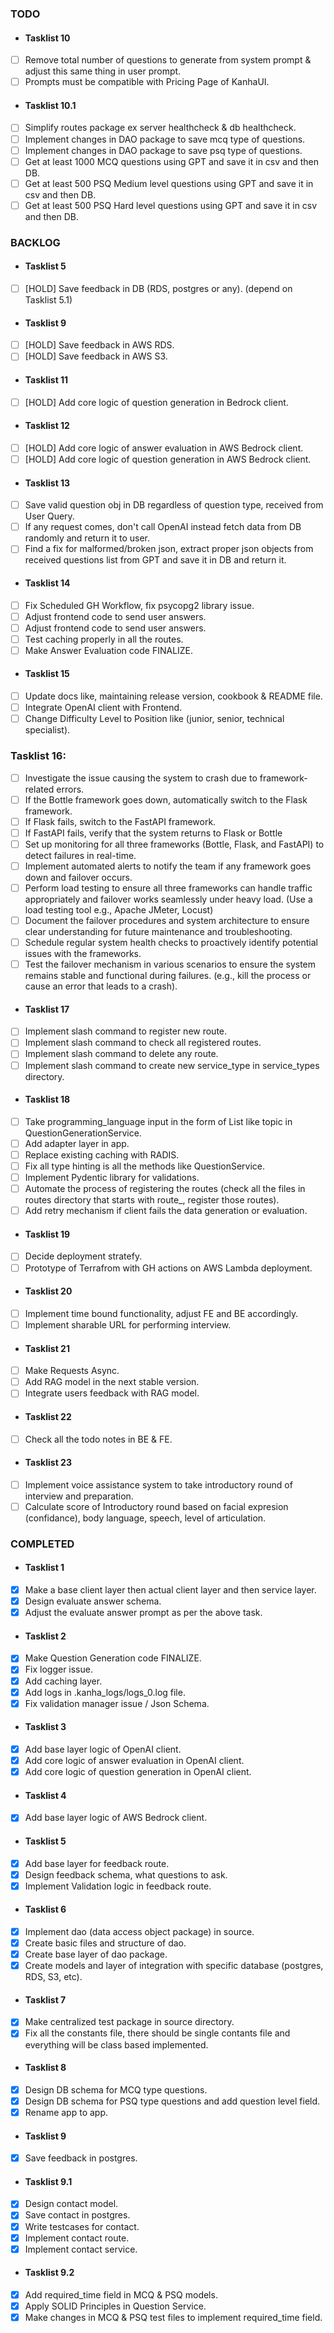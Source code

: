 ### TODO

- #### Tasklist 10
- [ ] Remove total number of questions to generate from system prompt & adjust this same thing in user prompt.
- [ ] Prompts must be compatible with Pricing Page of KanhaUI.

- #### Tasklist 10.1
- [ ] Simplify routes package ex server healthcheck & db healthcheck.
- [ ] Implement changes in DAO package to save mcq type of questions.
- [ ] Implement changes in DAO package to save psq type of questions.
- [ ] Get at least 1000 MCQ questions using GPT and save it in csv and then DB.
- [ ] Get at least 500 PSQ Medium level questions using GPT and save it in csv and then DB.
- [ ] Get at least 500 PSQ Hard level questions using GPT and save it in csv and then DB.

### BACKLOG

- #### Tasklist 5
- [ ] [HOLD] Save feedback in DB (RDS, postgres or any). (depend on Tasklist 5.1)

- #### Tasklist 9
- [ ] [HOLD] Save feedback in AWS RDS.
- [ ] [HOLD] Save feedback in AWS S3.

- #### Tasklist 11
- [ ] [HOLD] Add core logic of question generation in Bedrock client.

- #### Tasklist 12
- [ ] [HOLD] Add core logic of answer evaluation in AWS Bedrock client.
- [ ] [HOLD] Add core logic of question generation in AWS Bedrock client.

- #### Tasklist 13
- [ ] Save valid question obj in DB regardless of question type, received from User Query.
- [ ] If any request comes, don't call OpenAI instead fetch data from DB randomly and return it to user.
- [ ] Find a fix for malformed/broken json, extract proper json objects from received questions list from GPT and save it in DB and return it.

- #### Tasklist 14
- [ ] Fix Scheduled GH Workflow, fix psycopg2 library issue.
- [ ] Adjust frontend code to send user answers.
- [ ] Adjust frontend code to send user answers.
- [ ] Test caching properly in all the routes.
- [ ] Make Answer Evaluation code FINALIZE.

- #### Tasklist 15
- [ ] Update docs like, maintaining release version, cookbook & README file.
- [ ] Integrate OpenAI client with Frontend.
- [ ] Change Difficulty Level to Position like (junior, senior, technical specialist).

### Tasklist 16:

- [ ] Investigate the issue causing the system to crash due to framework-related errors.
- [ ] If the Bottle framework goes down, automatically switch to the Flask framework.
- [ ] If Flask fails, switch to the FastAPI framework.
- [ ] If FastAPI fails, verify that the system returns to Flask or Bottle
- [ ] Set up monitoring for all three frameworks (Bottle, Flask, and FastAPI) to detect failures in real-time.
- [ ] Implement automated alerts to notify the team if any framework goes down and failover occurs.
- [ ] Perform load testing to ensure all three frameworks can handle traffic appropriately and failover works seamlessly under heavy load. (Use a load testing tool e.g., Apache JMeter, Locust)
- [ ] Document the failover procedures and system architecture to ensure clear understanding for future maintenance and troubleshooting.
- [ ] Schedule regular system health checks to proactively identify potential issues with the frameworks.
- [ ] Test the failover mechanism in various scenarios to ensure the system remains stable and functional during failures. (e.g., kill the process or cause an error that leads to a crash).

- #### Tasklist 17
- [ ] Implement slash command to register new route.
- [ ] Implement slash command to check all registered routes.
- [ ] Implement slash command to delete any route.
- [ ] Implement slash command to create new service_type in service_types directory.

- #### Tasklist 18
- [ ] Take programming_language input in the form of List like topic in QuestionGenerationService.
- [ ] Add adapter layer in app.
- [ ] Replace existing caching with RADIS.
- [ ] Fix all type hinting is all the methods like QuestionService.
- [ ] Implement Pydentic library for validations.
- [ ] Automate the process of registering the routes (check all the files in routes directory that starts with route\_, register those routes).
- [ ] Add retry mechanism if client fails the data generation or evaluation.

- #### Tasklist 19
- [ ] Decide deployment stratefy.
- [ ] Prototype of Terrafrom with GH actions on AWS Lambda deployment.

- #### Tasklist 20
- [ ] Implement time bound functionality, adjust FE and BE accordingly.
- [ ] Implement sharable URL for performing interview.

- #### Tasklist 21
- [ ] Make Requests Async.
- [ ] Add RAG model in the next stable version.
- [ ] Integrate users feedback with RAG model.

- #### Tasklist 22
- [ ] Check all the todo notes in BE & FE.

- #### Tasklist 23
- [ ] Implement voice assistance system to take introductory round of interview and preparation.
- [ ] Calculate score of Introductory round based on facial expresion (confidance), body language, speech, level of articulation.

### COMPLETED

- #### Tasklist 1
- [x] Make a base client layer then actual client layer and then service layer.
- [x] Design evaluate answer schema.
- [x] Adjust the evaluate answer prompt as per the above task.

- #### Tasklist 2
- [x] Make Question Generation code FINALIZE.
- [x] Fix logger issue.
- [x] Add caching layer.
- [x] Add logs in .kanha_logs/logs_0.log file.
- [x] Fix validation manager issue / Json Schema.

- #### Tasklist 3
- [x] Add base layer logic of OpenAI client.
- [x] Add core logic of answer evaluation in OpenAI client.
- [x] Add core logic of question generation in OpenAI client.

- #### Tasklist 4
- [x] Add base layer logic of AWS Bedrock client.

- #### Tasklist 5
- [x] Add base layer for feedback route.
- [x] Design feedback schema, what questions to ask.
- [x] Implement Validation logic in feedback route.

- #### Tasklist 6
- [x] Implement dao (data access object package) in source.
- [x] Create basic files and structure of dao.
- [x] Create base layer of dao package.
- [x] Create models and layer of integration with specific database (postgres, RDS, S3, etc).

- #### Tasklist 7
- [x] Make centralized test package in source directory.
- [x] Fix all the constants file, there should be single contants file and everything will be class based implemented.

- #### Tasklist 8
- [x] Design DB schema for MCQ type questions.
- [x] Design DB schema for PSQ type questions and add question level field.
- [x] Rename app to app.

- #### Tasklist 9
- [x] Save feedback in postgres.

- #### Tasklist 9.1
- [x] Design contact model.
- [x] Save contact in postgres.
- [x] Write testcases for contact.
- [x] Implement contact route.
- [x] Implement contact service.

- #### Tasklist 9.2
- [x] Add required_time field in MCQ & PSQ models.
- [x] Apply SOLID Principles in Question Service.
- [x] Make changes in MCQ & PSQ test files to implement required_time field.
